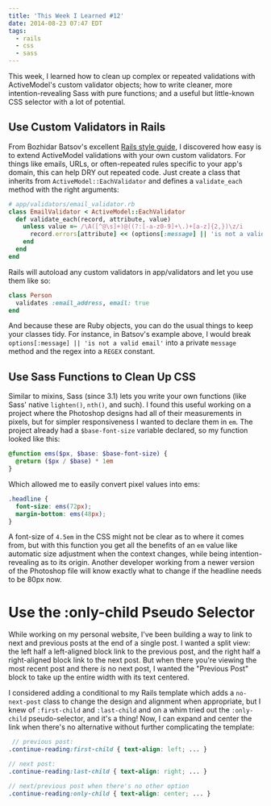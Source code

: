 ```yaml
---
title: 'This Week I Learned #12'
date: 2014-08-23 07:47 EDT
tags:
  - rails
  - css
  - sass
---
```


This week, I learned how to clean up complex or repeated validations with ActiveModel's custom validator objects; how to write cleaner, more intention-revealing Sass with pure functions; and a useful but little-known CSS selector with a lot of potential.

<!--more-->

## Use Custom Validators in Rails

From Bozhidar Batsov's excellent [Rails style guide](https://github.com/bbatsov/rails-style-guide), I discovered how easy is to extend ActiveModel validations with your own custom validators. For things like emails, URLs, or often-repeated rules specific to your app's domain, this can help DRY out repeated code. Just create a class that inherits from `ActiveModel::EachValidator` and defines a `validate_each` method with the right arguments:

```ruby
# app/validators/email_validator.rb
class EmailValidator < ActiveModel::EachValidator
  def validate_each(record, attribute, value)
    unless value =~ /\A([^@\s]+)@((?:[-a-z0-9]+\.)+[a-z]{2,})\z/i
      record.errors[attribute] << (options[:message] || 'is not a valid email') 
    end
  end
end
```

Rails will autoload any custom validators in app/validators and let you use them like so:

```ruby
class Person
  validates :email_address, email: true
end
```

And because these are Ruby objects, you can do the usual things to keep your classes tidy. For instance, in Batsov's example above, I would break `options[:message] || 'is not a valid email'` into a private `message` method and the regex into a `REGEX` constant.

## Use Sass Functions to Clean Up CSS

Similar to mixins, Sass (since 3.1) lets you write your own functions (like Sass' native `lighten()`, `nth()`, and such). I found this useful working on a project where the Photoshop designs had all of their measurements in pixels, but for simpler responsiveness I wanted to declare them in `em`. The project already had a `$base-font-size` variable declared, so my function looked like this:

```scss
@function ems($px, $base: $base-font-size) {
  @return ($px / $base) * 1em
}
```

Which allowed me to easily convert pixel values into ems:

```scss
.headline {
  font-size: ems(72px);
  margin-bottom: ems(48px);
}
```

A font-size of `4.5em` in the CSS might not be clear as to where it comes from, but with this function you get all the benefits of an `em` value like automatic size adjustment when the context changes, while being intention-revealing as to its origin. Another developer working from a newer version of the Photoshop file will know exactly what to change if the headline needs to be 80px now.

# Use the :only-child Pseudo Selector

While working on my personal website, I've been building a way to link to next and previous posts at the end of a single post. I wanted a split view: the left half a left-aligned block link to the previous post, and the right half a right-aligned block link to the next post. But when there you're viewing the most recent post and there *is* no next post, I wanted the "Previous Post" block to take up the entire width with its text centered.

I considered adding a conditional to my Rails template which adds a `no-next-post` class to change the design and alignment when appropriate, but I knew of `:first-child` and `:last-child` and on a whim tried out the `:only-child` pseudo-selector, and it's a thing! Now, I can expand and center the link when there's no alternative without further complicating the template:

```scss
 // previous post:
.continue-reading:first-child { text-align: left; ... }

// next post:
.continue-reading:last-child { text-align: right; ... }

// next/previous post when there's no other option
.continue-reading:only-child { text-align: center; ... }
```
